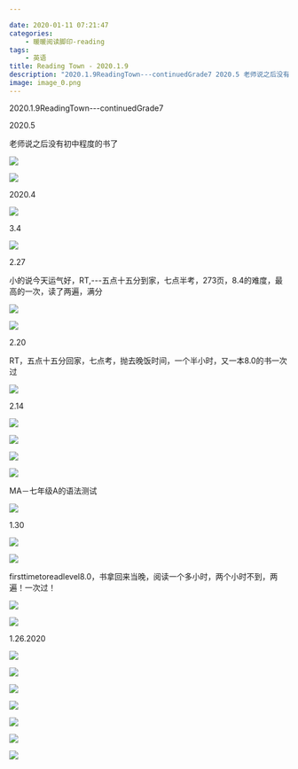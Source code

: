 ```yaml
---

date: 2020-01-11 07:21:47
categories:
    - 暖暖阅读脚印-reading
tags: 
    - 英语
title: Reading Town - 2020.1.9
description: "2020.1.9ReadingTown---continuedGrade7 2020.5 老师说之后没有初中程度的书了 2020.4 3.4 2.27 小的说今天运气好，RT,---五点十五分到家，七..."
image: image_0.png
---
```


2020.1.9ReadingTown---continuedGrade7

2020.5

老师说之后没有初中程度的书了

![](image_0.png)

![](image_1.png)

2020.4

![](image_2.png)

3.4

![](image_3.png)

2.27

小的说今天运气好，RT,---五点十五分到家，七点半考，273页，8.4的难度，最高的一次，读了两遍，满分

![](image_4.png)

![](image_5.png)

2.20

RT，五点十五分回家，七点考，抛去晚饭时间，一个半小时，又一本8.0的书一次过

![](image_6.png)

2.14

![](image_7.png)

![](image_8.png)

![](image_9.png)

![](image_10.png)

MA－七年级A的语法测试

![](image_11.png)

1.30

![](image_12.png)

![](image_13.png)

firsttimetoreadlevel8.0，书拿回来当晚，阅读一个多小时，两个小时不到，两遍！一次过！

![](image_14.png)

![](image_15.png)

1.26.2020

![](image_16.png)

![](image_17.png)

![](image_18.png)

![](image_19.png)

![](image_20.png)

![](image_21.png)

![](image_22.png)